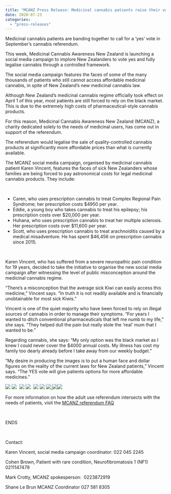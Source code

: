 ```yaml
---
title: "MCANZ Press Release: Medicinal cannabis patients raise their voices for a ‘yes’ vote in referendum"
date: 2020-07-23
categories: 
  - "press-releases"
---
```


Medicinal cannabis patients are banding together to call for a ‘yes’ vote in September’s cannabis referendum.

This week, Medicinal Cannabis Awareness New Zealand is launching a social media campaign to implore New Zealanders to vote yes and fully legalise cannabis through a controlled framework.

The social media campaign features the faces of some of the many thousands of patients who still cannot access affordable medicinal cannabis, in spite of New Zealand’s new medicinal cannabis law.

Although New Zealand’s medicinal cannabis regime officially took effect on April 1 of this year, most patients are still forced to rely on the black market. This is due to the extremely high costs of pharmaceutical-style cannabis products.

For this reason, Medicinal Cannabis Awareness New Zealand (MCANZ), a charity dedicated solely to the needs of medicinal users, has come out in support of the referendum.

The referendum would legalise the sale of quality-controlled cannabis products at significantly more affordable prices than what is currently available.

The MCANZ social media campaign, organised by medicinal cannabis patient Karen Vincent, features the faces of sick New Zealanders whose families are being forced to pay astronomical costs for legal medicinal cannabis products. They include:

 

- Caren, who uses prescription cannabis to treat Complex Regional Pain Syndrome; her prescription costs $4950 per year.
- Eddie, a young boy who takes cannabis to treat his epilepsy; his prescription costs over $20,000 per year.
- Huhana, who uses prescription cannabis to treat her multiple sclerosis. Her prescription costs over $11,600 per year.
- Scott, who uses prescription cannabis to treat arachnoiditis caused by a medical misadventure. He has spent $46,456 on prescription cannabis since 2015.

 

Karen Vincent, who has suffered from a severe neuropathic pain condition for 19 years, decided to take the initiative to organise the new social media campaign after witnessing the level of public misconception around the medicinal cannabis regime.

“There’s a misconception that the average sick Kiwi can easily access this medicine,” Vincent says. “In truth it is not readily available and is financially unobtainable for most sick Kiwis.”

Vincent is one of the quiet majority who have been forced to rely on illegal sources of cannabis in order to manage their symptoms. “For years I wanted to ditch conventional pharmaceuticals that left me numb to my life,” she says. “They helped dull the pain but really stole the ‘real’ mum that I wanted to be.”

Regarding cannabis, she says: “My only option was the black market as I knew I could never cover the $4000 annual costs. My illness has cost my family too dearly already before I take away from our weekly budget.”

“My desire in producing the images is to put a human face and dollar figures on the reality of the current laws for New Zealand patients,” Vincent says. “The YES vote will give patients options for more affordable medicines.”

[![](https://mcanz.org.nz/wp-content/uploads/2022/04/Lou-300x180.jpg)](https://mcanz.org.nz/wp-content/uploads/2022/04/Lou.jpg) [![](https://mcanz.org.nz/wp-content/uploads/2022/04/Scott-300x182.jpg)](https://mcanz.org.nz/wp-content/uploads/2022/04/Scott.jpg)  [![](https://mcanz.org.nz/wp-content/uploads/2022/04/Cohen-300x176.jpg)](https://mcanz.org.nz/wp-content/uploads/2022/04/Cohen.jpg) [![](https://mcanz.org.nz/wp-content/uploads/2022/04/Gareth-300x175.jpg)](https://mcanz.org.nz/wp-content/uploads/2022/04/Gareth.jpg)  [![](https://mcanz.org.nz/wp-content/uploads/2022/04/Huhana-300x182.jpg)](https://mcanz.org.nz/wp-content/uploads/2022/04/Huhana.jpg) [![](https://mcanz.org.nz/wp-content/uploads/2022/04/Christina-300x181.jpg)](https://mcanz.org.nz/wp-content/uploads/2022/04/Christina.jpg) [![](https://mcanz.org.nz/wp-content/uploads/2022/04/Jamie-300x180.jpg) ![](https://mcanz.org.nz/wp-content/uploads/2022/04/charlie-1-300x171.jpg)](https://mcanz.org.nz/wp-content/uploads/2022/04/Jamie.jpg)[![](https://mcanz.org.nz/wp-content/uploads/2022/04/eddie-1-300x173.jpg)](https://mcanz.org.nz/wp-content/uploads/2020/07/eddie.jpg)

For more information on how the adult use referendum intersects with the needs of patients, visit the [MCANZ referendum FAQ](https://mcanz.org.nz/referendum-faq/)

 

ENDS

 

Contact:

Karen Vincent, social media campaign coordinator: 022 045 2245

Cohen Brown, Patient with rare condition, Neurofibromatosis 1 (NF1) 0211147479

Mark Crotty, MCANZ spokesperson:  0223872919

Shane Le Brun MCANZ Coordinator 027 581 8305
